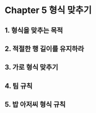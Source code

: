 # Chapter 5 형식 맞추기

## 1. 형식을 맞추는 목적

## 2. 적절한 행 길이를 유지하라

## 3. 가로 형식 맞추기

## 4. 팀 규칙

## 5. 밥 아저씨 형식 규칙
